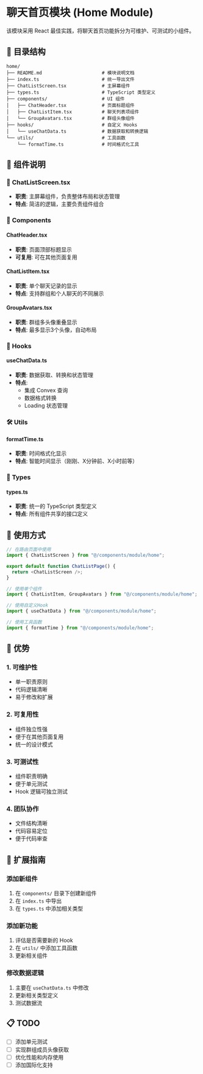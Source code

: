 # 聊天首页模块 (Home Module)

该模块采用 React 最佳实践，将聊天首页功能拆分为可维护、可测试的小组件。

## 📁 目录结构

```
home/
├── README.md                      # 模块说明文档
├── index.ts                       # 统一导出文件
├── ChatListScreen.tsx             # 主屏幕组件
├── types.ts                       # TypeScript 类型定义
├── components/                    # UI 组件
│   ├── ChatHeader.tsx             # 页面标题组件
│   ├── ChatListItem.tsx           # 聊天列表项组件
│   └── GroupAvatars.tsx           # 群组头像组件
├── hooks/                         # 自定义 Hooks
│   └── useChatData.ts             # 数据获取和转换逻辑
└── utils/                         # 工具函数
    └── formatTime.ts              # 时间格式化工具
```

## 🔧 组件说明

### 🎯 **ChatListScreen.tsx**
- **职责**: 主屏幕组件，负责整体布局和状态管理
- **特点**: 简洁的逻辑，主要负责组件组合

### 🧩 **Components**

#### **ChatHeader.tsx**
- **职责**: 页面顶部标题显示
- **可复用**: 可在其他页面复用

#### **ChatListItem.tsx**
- **职责**: 单个聊天记录的显示
- **特点**: 支持群组和个人聊天的不同展示

#### **GroupAvatars.tsx**
- **职责**: 群组多头像重叠显示
- **特点**: 最多显示3个头像，自动布局

### 🔗 **Hooks**

#### **useChatData.ts**
- **职责**: 数据获取、转换和状态管理
- **特点**: 
  - 集成 Convex 查询
  - 数据格式转换
  - Loading 状态管理

### 🛠️ **Utils**

#### **formatTime.ts**
- **职责**: 时间格式化显示
- **特点**: 智能时间显示（刚刚、X分钟前、X小时前等）

### 📝 **Types**

#### **types.ts**
- **职责**: 统一的 TypeScript 类型定义
- **特点**: 所有组件共享的接口定义

## 🎨 使用方式

```typescript
// 在路由页面中使用
import { ChatListScreen } from "@/components/module/home";

export default function ChatListPage() {
  return <ChatListScreen />;
}

// 使用单个组件
import { ChatListItem, GroupAvatars } from "@/components/module/home";

// 使用自定义Hook
import { useChatData } from "@/components/module/home";

// 使用工具函数
import { formatTime } from "@/components/module/home";
```

## 🚀 优势

### **1. 可维护性**
- 单一职责原则
- 代码逻辑清晰
- 易于修改和扩展

### **2. 可复用性**
- 组件独立性强
- 便于在其他页面复用
- 统一的设计模式

### **3. 可测试性**
- 组件职责明确
- 便于单元测试
- Hook 逻辑可独立测试

### **4. 团队协作**
- 文件结构清晰
- 代码容易定位
- 便于代码审查

## 🔄 扩展指南

### **添加新组件**
1. 在 `components/` 目录下创建新组件
2. 在 `index.ts` 中导出
3. 在 `types.ts` 中添加相关类型

### **添加新功能**
1. 评估是否需要新的 Hook
2. 在 `utils/` 中添加工具函数
3. 更新相关组件

### **修改数据逻辑**
1. 主要在 `useChatData.ts` 中修改
2. 更新相关类型定义
3. 测试数据流

## 📋 TODO

- [ ] 添加单元测试
- [ ] 实现群组成员头像获取
- [ ] 优化性能和内存使用
- [ ] 添加国际化支持